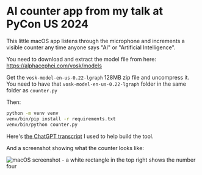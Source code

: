 # AI counter app from my talk at PyCon US 2024

This little macOS app listens through the microphone and increments a visible counter any time anyone says "AI" or "Artificial Intelligence".

You need to download and extract the model file from here: https://alphacephei.com/vosk/models

Get the `vosk-model-en-us-0.22-lgraph` 128MB zip file and uncompress it. You need to have that `vosk-model-en-us-0.22-lgraph` folder in the same folder as `counter.py`

Then:
```bash
python -m venv venv
venv/bin/pip install -r requirements.txt
venv/bin/python counter.py
```
Here's [the ChatGPT transcript](https://chatgpt.com/share/58f2352d-1f17-495b-94f1-4eb44cd574b9) I used to help build the tool.

And a screenshot showing what the counter looks like:

![macOS screenshot - a white rectangle in the top right shows the number four](https://github.com/simonw/count-ai/assets/9599/5955465e-2011-4572-8865-85284b7409e7)
